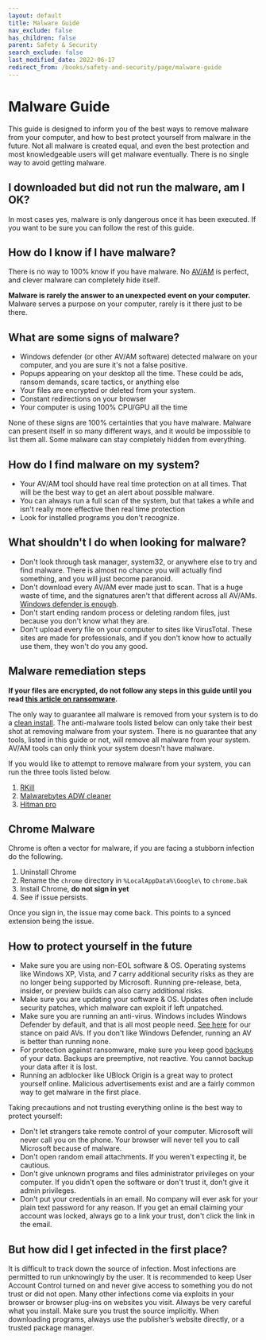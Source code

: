 ```yaml
---
layout: default
title: Malware Guide
nav_exclude: false
has_children: false
parent: Safety & Security
search_exclude: false
last_modified_date: 2022-06-17
redirect_from: /books/safety-and-security/page/malware-guide
---
```

# Malware Guide

This guide is designed to inform you of the best ways to remove malware from your computer, and how to best protect yourself from malware in the future. Not all malware is created equal, and even the best protection and most knowledgeable users will get malware eventually. There is no single way to avoid getting malware.

## I downloaded but did not run the malware, am I OK?
In most cases yes, malware is only dangerous once it has been executed. If you want to be sure you can follow the rest of this guide.

## How do I know if I have malware?
There is no way to 100% know if you have malware. No [AV/AM](/docs/learning/terms#malware) is perfect, and clever malware can completely hide itself.

**Malware is rarely the answer to an unexpected event on your computer.** Malware serves a purpose on your computer, rarely is it there just to be there. 

## What are some signs of malware?

* Windows defender (or other AV/AM software) detected malware on your computer, and you are sure it's not a false positive.
* Popups appearing on your desktop all the time. These could be ads, ransom demands, scare tactics, or anything else
* Your files are encrypted or deleted from your system.
* Constant redirections on your browser
* Your computer is using 100% CPU/GPU all the time

None of these signs are 100% certainties that you have malware. Malware can present itself in so many different ways, and it would be impossible to list them all. Some malware can stay completely hidden from everything.

## How do I find malware on my system?

* Your AV/AM tool should have real time protection on at all times. That will be the best way to get an alert about possible malware.
* You can always run a full scan of the system, but that takes a while and isn't really more effective then real time protection
* Look for installed programs you don't recognize.

## What shouldn't I do when looking for malware?

* Don't look through task manager, system32, or anywhere else to try and find malware. There is almost no chance you will actually find something, and you will just become paranoid.
* Don't download every AV/AM ever made just to scan. That is a huge waste of time, and the signatures aren't that different across all AV/AMs. [Windows defender is enough](/docs/recommendations/av#windows-defender).
* Don't start ending random process or deleting random files, just because you don't know what they are.
* Don't upload every file on your computer to sites like VirusTotal. These sites are made for professionals, and if you don't know how to actually use them, they won't do you any good.

## Malware remediation steps
**If your files are encrypted, do not follow any steps in this guide until you read [this article on ransomware](/docs/safety-security/ransomware).**

The only way to guarantee all malware is removed from your system is to do a [clean install](/docs/how-to/how-to). The anti-malware tools listed below can only take their best shot at removing malware from your system. There is no guarantee that any tools, listed in this guide or not, will remove all malware from your system. AV/AM tools can only think your system doesn't have malware.

If you would like to attempt to remove malware from your system, you can run the three tools listed below.
1. [RKill](https://www.bleepingcomputer.com/download/rkill/)
2. [Malwarebytes ADW cleaner](https://www.malwarebytes.com/adwcleaner)
3. [Hitman pro](https://www.hitmanpro.com/en-us)


## Chrome Malware
Chrome is often a vector for malware, if you are facing a stubborn infection do the following.

1. Uninstall Chrome
2. Rename the `chrome` directory in `%LocalAppData%\Google\` to `chrome.bak`
3. Install Chrome, **do not sign in yet**
4. See if issue persists.

Once you sign in, the issue may come back. This points to a synced extension being the issue.

## How to protect yourself in the future
* Make sure you are using non-EOL software & OS. Operating systems like Windows XP, Vista, and 7 carry additional security risks as they are no longer being supported by Microsoft. Running pre-release, beta, insider, or preview builds can also carry additional risks.
* Make sure you are updating your software & OS. Updates often include security patches, which malware can exploit if left unpatched.
* Make sure you are running an anti-virus. Windows includes Windows Defender by default, and that is all most people need. [See here](/docs/recommendations/av) for our stance on paid AVs. If you don't like Windows Defender, running an AV is better than running none.
* For protection against ransomware, make sure you keep good [backups](/docs/backups/backups) of your data. Backups are preemptive, not reactive. You cannot backup your data after it is lost.
* Running an adblocker like UBlock Origin is a great way to protect yourself online. Malicious advertisements exist and are a fairly common way to get malware in the first place.

Taking precautions and not trusting everything online is the best way to protect yourself:
* Don't let strangers take remote control of your computer. Microsoft will never call you on the phone. Your browser will never tell you to call Microsoft because of malware.
* Don't open random email attachments. If you weren't expecting it, be cautious.
* Don't give unknown programs and files administrator privileges on your computer. If you didn't open the software or don't trust it, don't give it admin privileges.
* Don't put your credentials in an email. No company will ever ask for your plain text password for any reason. If you get an email claiming your account was locked, always go to a link your trust, don't click the link in the email.

## But how did I get infected in the first place?
It is difficult to track down the source of infection. Most infections are permitted to run unknowingly by the user. It is recommended to keep User Account Control turned on and never give access to something you do not trust or did not open. Many other infections come via exploits in your browser or browser plug-ins on websites you visit. Always be very careful what you install. Make sure you trust the source implicitly. When downloading programs, always use the publisher’s website directly, or a trusted package manager.
